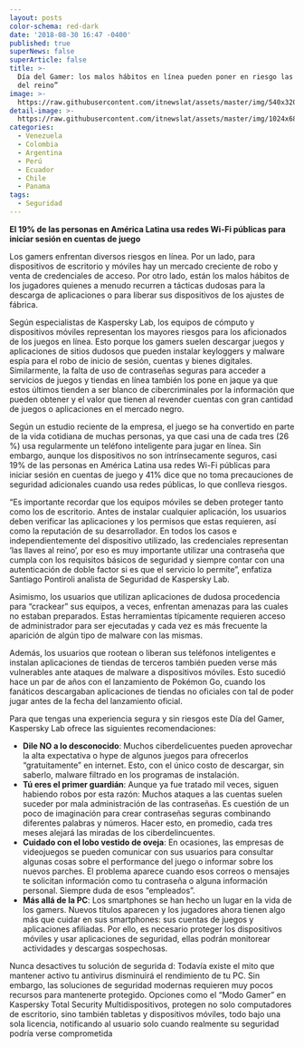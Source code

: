 ```yaml
---
layout: posts
color-schema: red-dark
date: '2018-08-30 16:47 -0400'
published: true
superNews: false
superArticle: false
title: >-
  Día del Gamer: los malos hábitos en línea pueden poner en riesgo las “llaves
  del reino”
image: >-
  https://raw.githubusercontent.com/itnewslat/assets/master/img/540x320/Kaspersky-gamers-p.jpg
detail-image: >-
  https://raw.githubusercontent.com/itnewslat/assets/master/img/1024x680/Kaspersky-gamers-g.jpg
categories:
  - Venezuela
  - Colombia
  - Argentina
  - Perú
  - Ecuador
  - Chile
  - Panama
tags:
  - Seguridad
---
```

**El 19% de las personas en América Latina usa redes Wi-Fi públicas para iniciar sesión en  cuentas de juego**

Los gamers enfrentan diversos riesgos en línea. Por un lado, para dispositivos de escritorio y móviles hay un mercado creciente de robo y venta de credenciales de acceso. Por otro lado, están los malos hábitos de los jugadores quienes a menudo recurren a tácticas dudosas para la descarga de aplicaciones o para liberar sus dispositivos de los ajustes de fábrica.

Según especialistas de Kaspersky Lab, los equipos de cómputo y dispositivos móviles representan los mayores riesgos para los aficionados de los juegos en línea. Esto porque los gamers suelen descargar juegos y aplicaciones de sitios dudosos que pueden instalar keyloggers y malware espía para el robo de inicio de sesión, cuentas y bienes digitales. Similarmente, la falta de uso de contraseñas seguras para acceder a servicios de juegos y tiendas en línea también los pone en jaque ya que estos últimos tienden a ser blanco de cibercriminales por la información que pueden obtener y el valor que tienen al revender cuentas con gran cantidad de juegos o aplicaciones en el mercado negro.

Según un estudio reciente de la empresa, el juego se ha convertido en parte de la vida cotidiana de muchas personas, ya que casi una de cada tres (26  %) usa regularmente un teléfono inteligente para jugar en línea. Sin embargo, aunque los dispositivos no son intrínsecamente seguros, casi 19% de las personas en América Latina usa redes Wi-Fi públicas para iniciar sesión en cuentas de juego y 41% dice que no toma precauciones de seguridad adicionales cuando usa redes públicas, lo que conlleva riesgos.

“Es importante recordar que los equipos móviles se deben proteger tanto como los de escritorio. Antes de instalar cualquier aplicación, los usuarios deben verificar las aplicaciones y los permisos que estas requieren, así como la reputación de su desarrollador. En todos los casos e independientemente del dispositivo utilizado, las credenciales representan ‘las llaves al reino’, por eso es muy importante utilizar una contraseña que cumpla con los requisitos básicos de seguridad y siempre contar con una autenticación de doble factor si es que el servicio lo permite”, enfatiza Santiago Pontiroli analista de Seguridad de Kaspersky Lab.

Asimismo, los usuarios que utilizan aplicaciones de dudosa procedencia para “crackear” sus equipos, a veces, enfrentan amenazas para las cuales no estaban preparados. Estas herramientas típicamente requieren acceso de administrador para ser ejecutadas y cada vez es más frecuente la aparición de algún tipo de malware con las mismas.

Además, los usuarios que rootean o liberan sus teléfonos inteligentes e instalan aplicaciones de tiendas de terceros también pueden verse más vulnerables ante ataques de malware a dispositivos móviles. Esto sucedió hace un par de años con el lanzamiento de Pokémon Go, cuando los fanáticos descargaban aplicaciones de tiendas no oficiales con tal de poder jugar antes de la fecha del lanzamiento oficial.

Para que tengas una experiencia segura y sin riesgos este Día del Gamer, Kaspersky Lab ofrece las siguientes recomendaciones:

- **Dile NO a lo desconocido**: Muchos ciberdelicuentes pueden aprovechar la alta expectativa o hype de algunos juegos para ofrecerlos “gratuitamente” en internet. Esto, con el único costo de descargar, sin saberlo, malware filtrado en los programas de instalación.
- **Tú eres el primer guardián**: Aunque ya fue tratado mil veces, siguen habiendo robos por esta razón: Muchos ataques a las cuentas suelen suceder por mala administración de las contraseñas. Es cuestión de un poco de imaginación para crear contraseñas seguras combinando diferentes palabras y números. Hacer esto, en promedio, cada tres meses alejará las miradas de los ciberdelincuentes.
- **Cuidado con el lobo vestido de oveja**: En ocasiones, las empresas de videojuegos se pueden comunicar con sus usuarios para consultar algunas cosas sobre el performance del juego o informar sobre los nuevos parches. El problema aparece cuando esos correos o mensajes te solicitan información como tu contraseña o alguna información personal. Siempre duda de esos “empleados”.
- **Más allá de la PC**: Los smartphones se han hecho un lugar en la vida de los gamers. Nuevos títulos aparecen y los jugadores ahora tienen algo más que cuidar en sus smartphones: sus cuentas de juegos y aplicaciones afiliadas. Por ello, es necesario proteger los dispositivos móviles y usar aplicaciones de seguridad, ellas podrán monitorear actividades y descargas sospechosas.

Nunca desactives tu solución de segurida  d: Todavía existe el mito que mantener activo tu antivirus disminuirá el rendimiento de tu PC. Sin embargo, las soluciones de seguridad modernas requieren muy pocos recursos para mantenerte protegido. Opciones como el “Modo Gamer” en Kaspersky Total Security Multidispositivos, protegen no solo computadores de escritorio, sino también tabletas y dispositivos móviles, todo bajo una sola licencia, notificando al usuario solo cuando realmente su seguridad podría verse comprometida